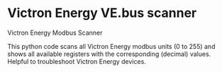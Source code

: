 # Victron Energy VE.bus scanner
 Victron Energy Modbus Scanner

This python code scans all Victron Energy modbus units (0 to 255) and shows all available registers with the corresponding (decimal) values. Helpful to troubleshoot Victron Energy devices.
